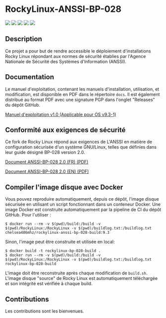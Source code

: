 # RockyLinux-ANSSI-BP-028

![](https://img.shields.io/badge/maintained-yes-green) ![](https://img.shields.io/github/license/Chelsea486MHz/RockyLinux-ANSSI-BP-028
) ![](https://img.shields.io/github/actions/workflow/status/Chelsea486MHz/RockyLinux-ANSSI-BP-028/docker.yml?label=build%20(docker)) ![](https://img.shields.io/github/v/release/Chelsea486MHz/RockyLinux-ANSSI-BP-028
) ![](https://img.shields.io/badge/SECURITY_LEVEL-enhanced-blue)


## Description

Ce projet a pour but de rendre accessible le déploiement d'installations Rocky Linux répondant aux normes de sécurité établies par l'Agence Nationale de Sécurité des Systèmes d'Information (ANSSI).

## Documentation

Le manuel d'exploitation, contenant les manuels d'installation, utilisation, et modification, est disponible en PDF dans le répertoire `docs`. Il est également distribué au format PDF avec une signature PGP dans l'onglet "Releases" du dépôt GitHub.

[Manuel d'exploitation v1.0 (Applicable pour OS v9.3-1)](https://github.com/Chelsea486MHz/RockyLinux-ANSSI-BP-028/releases/download/v9.3-1/manuel-exploitation.pdf)

## Conformité aux exigences de sécurité

Ce fork de Rocky Linux répond aux exigences de L'ANSSI en matière de configuration sécurisée d'un système GNU/Linux, telles que définies dans leur guide désigné BP-028 version 2.0.

[Document ANSSI-BP-028 2.0 (FR) (PDF)](https://cyber.gouv.fr/sites/default/files/document/fr_np_linux_configuration-v2.0.pdf)

[Document ANSSI-BP-028 2.0 (EN) (PDF)](https://cyber.gouv.fr/sites/default/files/document/linux_configuration-en-v2.pdf)

## Compiler l'image disque avec Docker

Vous pouvez reproduire automatiquement, depuis ce dépôt, l'image disque sécurisée en utilisant un script fonctionnant dans un conteneur Docker. Une image Docker est construite automatiquement par la pipeline de CI du dépôt GitHub. Pour l'utiliser :

`$ docker run --rm -v $(pwd)/build:/build -v $(pwd)/RockyLinux:/RockyLinux -v $(pwd)/buildlog.txt:/buildlog.txt chelsea486mhz/rockylinux-anssi-bp-028-build:9.3`

Sinon, l'image peut être construite et utilisée en local:

```
$ docker build -t rockylinux-bp-028-build .
$ docker run --rm -v $(pwd)/build:/build -v $(pwd)/RockyLinux:/RockyLinux -v $(pwd)/buildlog.txt:/buildlog.txt rockylinux-bp-028-build
```

L'image doit être reconstruite après chaque modification de `build.sh`. L'image disque "source" de Rocky Linux est automatiquement téléchargée et son intégrité est vérifiée à chaque build.

## Contributions

Les contributions sont les bienvenues.